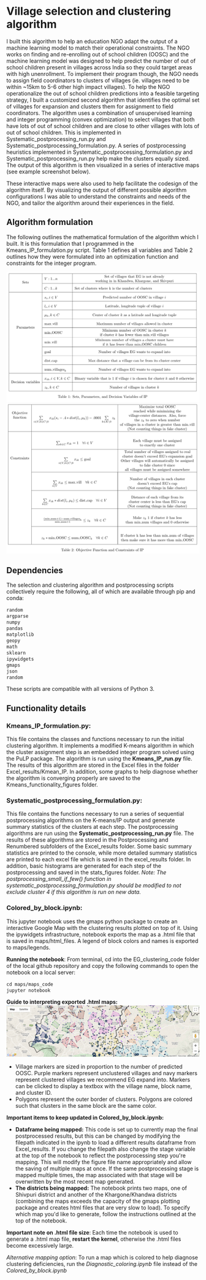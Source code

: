 # Village selection and clustering algorithm
I built this algorithm to help an education NGO adapt the output of a machine learning model to match their operational constraints. The NGO works on finding and re-enrolling out of school children (OOSC) and the machine learning model was designed to help predict the number of out of school children present in villages across India so they could target areas with high unenrollment. To implement their program though, the NGO needs to assign field coordinators to clusters of villages (ie. villages need to be within ~15km to 5-6 other high impact villages). To help the NGO operationalize the out of school children predictions into a feasible targeting strategy, I built a customized second algorithm that identifies the optimal set of villages for expansion and clusters them for assignment to field coordinators. The algorithm uses a combination of unsupervised learning and integer programming (convex optimization) to select villages that both have lots of out of school children and are close to other villages with lots of out of school children. This is implemented in Systematic_postprocessing_run.py and Systematic_postprocessing_formulation.py. A series of postprocessing heuristics implemented in Systematic_postprocessing_formulation.py and Systematic_postprocessing_run.py help make the clusters equally sized. The output of this algorithm is then visualized in a series of interactive maps (see example screenshot below). 

These interactive maps were also used to help facilitate the codesign of the algorithm itself. By visualizing the output of different possible algorithm configurations I was able to understand the constraints and needs of the NGO, and tailor the algorithm around their experiences in the field.

## Algorithm formulation
The following outlines the mathematical formulation of the algorithm which I built. It is this formulation that I programmed in the Kmeans_IP_formulation.py script. Table 1 defines all variables and Table 2 outlines how they were formulated into an optimization function and constraints for the integer program.

![Table 1](Table_1.png)
![Table 2](Table_2.png)

## Dependencies
The selection and clustering algorithm and postprocessing scripts collectively require the following, all of which are available through pip and conda:
```pulp
random
argparse
numpy
pandas
matplotlib
geopy
math
sklearn
ipywidgets
gmaps
json
random
```

These scripts are compatible with all versions of Python 3. 


## Functionality details

### Kmeans_IP_formulation.py: 
This file contains the classes and functions necessary to run the initial clustering algorithm. It implements a modified K-means algorithm in which the cluster assignment step is an embedded integer program solved using the PuLP package. The algorithm is run using the **Kmeans_IP_run.py** file. The results of this algorithm are stored in the Excel files in the folder Excel_results/Kmean_IP. In addition, some graphs to help diagnose whether the algorithm is converging properly are saved to the Kmeans_functionality_figures folder.

### Systematic_postprocessing_formulation.py: 
This file contains the functions necessary to run a series of sequential postprocessing algorithms on the K-means/IP output and generate summary statistics of the clusters at each step. The postprocessing algorithms are run using the **Systematic_postprocessing_run.py** file. The results of these algorithms are stored in the Postprocessing and Renumbered subfolders of the Excel_results folder. Some basic summary statistics are printed to the console, while more detailed summary statistics are printed to each excel file which is saved in the excel_results folder. In addition, basic histograms are generated for each step of the postprocessing and saved in the stats_figures folder. *Note: The postprocessing_small_if_few() function in systematic_postprocessing_formulation.py should be modified to not exclude cluster 4 if this algorithm is run on new data.*

### Colored_by_block.ipynb: 
This jupyter notebook uses the gmaps python package to create an interactive Google Map with the clustering results plotted on top of it. Using the ipywidgets infrastructure, notebook exports the map as a .html file that is saved in maps/html_files. A legend of block colors and names is exported to maps/legends. 

**Running the notebook**: From terminal, cd into the EG_clustering_code folder of the local github repository and copy the following commands to open the notebook on a local server:

```
cd maps/maps_code
jupyter notebook
```

**Guide to interpreting exported .html maps:**
![Map example](Clusters.png)

- Village markers are sized in proportion to the number of predicted OOSC. Purple markers represent unclustered villages and navy markers represent clustered villages we recommend EG expand into. Markers can be clicked to display a textbox with the village name, block name, and cluster ID.
- Polygons represent the outer border of clusters. Polygons are colored such that clusters in the same block are the same color.

	
**Important items to keep updated in Colored_by_block.ipynb:**
- **Dataframe being mapped:** This code is set up to currently map the final postprocessed results, but this can be changed by modifying the filepath indicated in the ipynb to load a different results dataframe from Excel_results. If you change the filepath also change the stage variable at the top of the notebook to reflect the postprocessing step you're mapping. This will modify the figure file name appropriately and allow the saving of multiple maps at once. If the same postprocessing stage is mapped multiple times, the map associated with that stage will be overwritten by the most recent map generated.
- **The districts being mapped:** The notebook prints two maps, one of Shivpuri district and another of the Khargone/Khandwa districts (combining the maps exceeds the capacity of the gmaps plotting package and creates html files that are very slow to load). To specify which map you'd like to generate, follow the instructions outlined at the top of the notebook.

**Important note on .html file size**: Each time the notebook is used to generate a .html map file, **restart the kernel**, otherwise the .html files become excessively large.
	
*Alternative mapping option*: To run a map which is colored to help diagnose clustering deficiencies, run the *Diagnostic_coloring.ipynb* file instead of the *Colored_by_block.ipynb*
